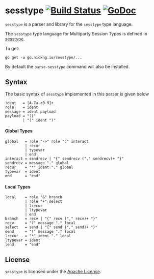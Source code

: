 # sesstype [![Build Status](https://travis-ci.org/nickng/sesstype.svg?branch=master)](https://travis-ci.org/nickng/sesstype) [![GoDoc](https://godoc.org/go.nickng.io/sesstype?status.svg)](http://godoc.org/go.nickng.io/sesstype)


`sesstype` is a parser and library for the `sesstype` type language.

The `sesstype` type language for Multiparty Session Types is defined in
[sesstype](https://github.com/nickng/sesstype.rs#parser).

To get:

    go get -u go.nickng.io/sesstype/...

By default the `parse-sesstype` command will also be installed.

## Syntax

The basic syntax of `sesstype` implemented in this parser is given below

```
ident   = [A-Za-z0-9]+
role    = ident
message = ident payload
payload = "()"
        | "(" ident ")"
```

#### Global Types

```
global   = role "->" role ":" interact
         | recur
         | typevar
         | end
interact = sendrecv | "{" sendrecv ("," sendrecv)+ "}"
sendrecv = message "." global
recur    = "*" ident "." global
typevar  = ident
end      = "end"
```

#### Local Types

```
local    = role "&" branch
         | role "+" select
         | lrecur
         | ltypevar
         | end
branch   = recv | "{" recv ("," recv)+ "}"
recv     = "?" message "." local
select   = send | "{" send ("," send)+ "}"
send     = "!" message "." local
lrecur   = "*" ident "." local
ltypevar = ident
lend     = "end"
```
## License

`sesstype` is licensed under the [Apache License](http://www.apache.org/licenses/LICENSE-2.0).
